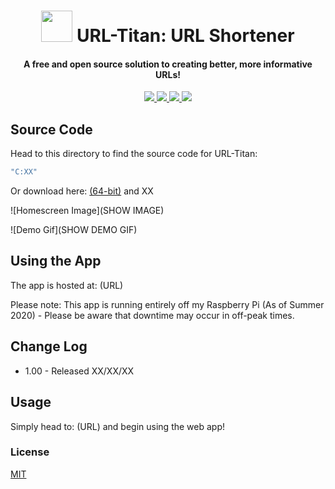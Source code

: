 
<h1 align="center">
  <img width="50" height="50" src="https://github.com/nathanjukes/URL-Shortener/blob/master/Assets/LogoCropped.png"> URL-Titan: URL Shortener
</h1>

<h4 align="center">A free and open source solution to creating better, more informative URLs!</h4>

<p align="center">
  <a href="https://github.com/nathanjukes/URL-Shortener">
      <img src="https://scrutinizer-ci.com/g/pH7Software/pH7-Social-Dating-CMS/badges/build.png?b=master">
  </a>
  <a href="https://img.shields.io/badge/version-v1.0-blue">
    <img src="https://img.shields.io/badge/version-v1.0-blue">
  </a>
  <a href="https://github.com/nathanjukes/URL-Shortener/blob/master/LICENSE">
    <img src="https://img.shields.io/github/license/Naereen/StrapDown.js.svg">
  </a>
  <a href="https://twitter.com/intent/tweet?url=https%3A%2F%2Fgithub.com%2Fnathanjukes%2FURL-Shortener&text=Check%20out%20URL%20Titan%20:%20URL%20Shortener%20on%20Github:"> 
    <img src="https://img.shields.io/twitter/url/http/shields.io.svg?style=social">
  </a>
</p>

## Source Code
Head to this directory to find the source code for URL-Titan: 
```bash
"C:XX" 
```

Or download here:
[(64-bit)](DOWNLOAD.ZIP) and XX

![Homescreen Image](SHOW IMAGE)

![Demo Gif](SHOW DEMO GIF)

## Using the App
The app is hosted at: (URL)

Please note: This app is running entirely off my Raspberry Pi (As of Summer 2020) - Please be aware that downtime may occur in off-peak times.

## Change Log

- 1.00 - Released XX/XX/XX


## Usage

Simply head to: (URL) and begin using the web app!

### License
[MIT](https://github.com/nathanjukes/URL-Shortener/blob/master/LICENSE)
